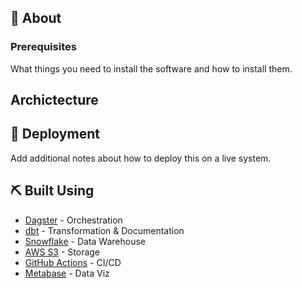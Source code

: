## 🧐 About <a name = "about"></a>

### Prerequisites
What things you need to install the software and how to install them.

## Archictecture


## 🚀 Deployment <a name = "deployment"></a>
Add additional notes about how to deploy this on a live system.

## ⛏️ Built Using <a name = "built_using"></a>
- [Dagster](https://dagster.io/) - Orchestration
- [dbt](https://www.getdbt.com/) - Transformation & Documentation
- [Snowflake](https://www.snowflake.com/) - Data Warehouse
- [AWS S3](https://aws.amazon.com/) - Storage
- [GitHub Actions](https://docs.github.com/en/actions) - CI/CD
- [Metabase](https://www.metabase.com/) - Data Viz
